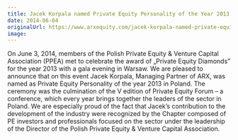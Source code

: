 ```yaml
---
title: Jacek Korpala named Private Equity Personality of the Year 2013 in Poland
date: 2014-06-04
originalUrl: https://www.arxequity.com/jacek-korpala-named-private-equity-personality-of-the-year-2013-in-poland/
image:
---
```


On June 3, 2014, members of the Polish Private Equity & Venture Capital Association (PPEA) met to celebrate the award of „Private Equity Diamonds” for the year 2013 with a gala evening in Warsaw. We are pleased to announce that on this event Jacek Korpala, Managing Partner of ARX, was named as Private Equity Personality of the year 2013 in Poland. The ceremony was the culmination of the V edition of Private Equity Forum – a conference, which every year brings together the leaders of the sector in Poland. We are especially proud of the fact that Jacek’s contribution to the development of the industry were recognized by the Chapter composed of PE investors and professionals focused on the sector under the leadership of the Director of the Polish Private Equity & Venture Capital Association.

